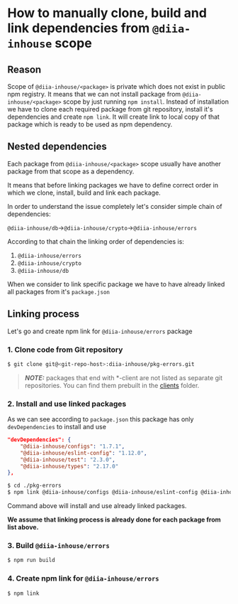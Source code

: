 # **How to manually clone, build and link dependencies from `@diia-inhouse` scope**

## **Reason**

Scope of `@diia-inhouse/<package>` is private which does not exist in public npm registry. It means that we can not install package from `@diia-inhouse/<package>` scope by just running `npm install`. Instead of installation we have to clone each required package from git repository, install it's dependencies and create `npm link`. It will create link to local copy of that package which is ready to be used as npm dependency.

## **Nested dependencies**

Each package from `@diia-inhouse/<package>` scope usually have another package from that scope as a dependency.

It means that before linking packages we have to define correct order in which we clone, install, build and link each package.

In order to understand the issue completely let's consider simple chain of dependencies:

`@diia-inhouse/db`->`@diia-inhouse/crypto`->`@diia-inhouse/errors`

According to that chain the linking order of dependencies is:

1. `@diia-inhouse/errors`
2. `@diia-inhouse/crypto`
3. `@diia-inhouse/db`

When we consider to link specific package we have to have already linked all packages from it's `package.json`

## **Linking process**

Let's go and create npm link for `@diia-inhouse/errors` package

### **1. Clone code from Git repository**

```bash
$ git clone git@<git-repo-host>:diia-inhouse/pkg-errors.git
```

> **_NOTE:_** packages that end with *-client are not listed as separate git repositories. You can find them prebuilt in the [clients](clients/) folder.

### **2. Install and use linked packages**

As we can see according to `package.json` this package has only `devDependencies` to install and use

```json
"devDependencies": {
    "@diia-inhouse/configs": "1.7.1",
    "@diia-inhouse/eslint-config": "1.12.0",
    "@diia-inhouse/test": "2.3.0",
    "@diia-inhouse/types": "2.17.0"
},
```

```bash
$ cd ./pkg-errors
$ npm link @diia-inhouse/configs @diia-inhouse/eslint-config @diia-inhouse/test @diia-inhouse/types
```

Command above will install and use already linked packages.

**We assume that linking process is already done for each package from list above.**

### **3. Build `@diia-inhouse/errors`**

```bash
$ npm run build
```

### **4. Create npm link for `@diia-inhouse/errors`**

```bash
$ npm link
```
